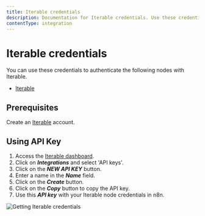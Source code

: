 ```yaml
---
title: Iterable credentials
description: Documentation for Iterable credentials. Use these credentials to authenticate Iterable in n8n, a workflow automation platform.
contentType: integration
---
```


# Iterable credentials

You can use these credentials to authenticate the following nodes with Iterable.

- [Iterable](/integrations/builtin/app-nodes/n8n-nodes-base.iterable/)

## Prerequisites

Create an [Iterable](https://iterable.com) account.

## Using API Key

1. Access the [Iterable dashboard](https://app.iterable.com/).
2. Click on ***Integrations*** and select 'API keys'.
3. Click on the ***NEW API KEY*** button.
4. Enter a name in the ***Name*** field.
5. Click on the ***Create*** button.
6. Click on the ***Copy*** button to copy the API key.
7. Use this ***API key*** with your Iterable node credentials in n8n.

![Getting Iterable credentials](/_images/integrations/builtin/credentials/iterable/using-api-key.gif)

